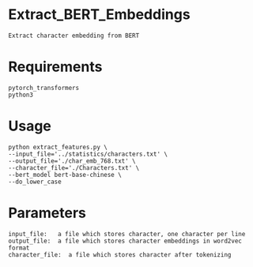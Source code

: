 # Extract_BERT_Embeddings
    Extract character embedding from BERT
# Requirements
    pytorch_transformers
    python3
# Usage
    python extract_features.py \
    --input_file='../statistics/characters.txt' \
    --output_file='./char_emb_768.txt' \
    --character_file='./Characters.txt' \
    --bert_model bert-base-chinese \
    --do_lower_case 
# Parameters
    input_file:   a file which stores character, one character per line 
    output_file:  a file which stores character embeddings in word2vec format
    character_file:  a file which stores character after tokenizing

